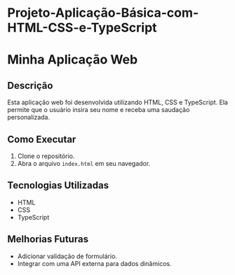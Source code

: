 # Projeto-Aplicação-Básica-com-HTML-CSS-e-TypeScript
# Minha Aplicação Web

## Descrição
Esta aplicação web foi desenvolvida utilizando HTML, CSS e TypeScript. Ela permite que o usuário insira seu nome e receba uma saudação personalizada.

## Como Executar
1. Clone o repositório.
2. Abra o arquivo `index.html` em seu navegador.

## Tecnologias Utilizadas
- HTML
- CSS
- TypeScript

## Melhorias Futuras
- Adicionar validação de formulário.
- Integrar com uma API externa para dados dinâmicos.

